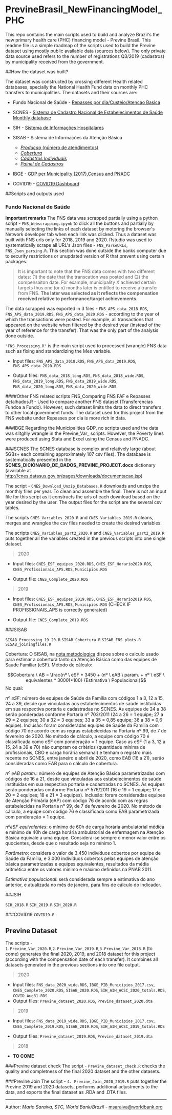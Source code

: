 # PrevineBrasil_NewFinancingModel_PHC
This repo contains the main scripts used to build and analyze Brazil's the new primary health care (PHC) financing model - Previne Brasil.
This readme file is a simple roadmap of the scripts used to build the Previne dataset using mostly public available data (sources below). The only private data source used refers to the number of registrations Q3/2019 (cadastros) by municipality received from the government.

##How the dataset was built?

The dataset was constructed by crossing different Health related databases,
specially the National Health Fund data on monthly PHC transfers to municipalities. 
The datasets and their sources are:

* Fundo Nacional de Saúde - [Repasses por dia/Custeio/Atencao Basica](https://consultafns.saude.gov.br/#/repasse-dia)

* SCNES - [Sistema de Cadastro Nacional de Estabelecimentos de Saúde Monthly database](http://cnes.datasus.gov.br/pages/downloads/arquivosBaseDados.jsp)

* SIH - [Sistema de Informações Hospitalares](http://www2.datasus.gov.br/DATASUS/index.php?area=0901)

* SISAB - Sistema de Informações da Atenção Básica 
    + [*Produçao* (número de atendimentos)](https://sisab.saude.gov.br/paginas/acessoRestrito/relatorio/federal/saude/RelSauProducao.xhtml)
    + [*Cobertura*](https://egestorab.saude.gov.br/paginas/acessoPublico/relatorios/relHistoricoCoberturaAB.xhtml)
    + [*Cadastros Individuais*](https://sisaps.saude.gov.br/painelsaps/cadastropop_pub)
    + [*Painel de Cadastros* ](https://sisab.saude.gov.br/paginas/acessoRestrito/relatorio/federal/indicadores/indicadorCadastro.xhtml)

* IBGE - [GDP per Municipality (2017),Census and PNADC ](https://www.ibge.gov.br/estatisticas/downloads-estatisticas.html)

* COVID19 - [COVID19 Dashboard](https://covid.saude.gov.br/)


##Scripts and outputs used

### Fundo Nacional de Saúde

**Important remarks**
The FNS data was scrapped partially using a python script - `FNS_Webscrapping.ipynb` to click all the buttons and partially by manually selecting the links of each dataset by motoring the browser's Network developer tab when each link was clicked. Thus a dataset was built with FNS urls only for 2018, 2019 and 2020. Rstudio was used to systematically scrape all URL's Json files - `FNS_ParseURLs`, `FNS_Json_parsing.R`. This section was done outside the banks computer due to security restrictions or unupdated version of R that prevent using certain packages. 

>It is important to note that the FNS data comes with two different dates: (1) the date that the transcation was posted and (2) the compensaiton date. For example, municipality X achieved certain targets thus one (or x) months later is entitled to receive a transfer from FNS. **The later was selected as it reflects the compensation received relative to performance/target achievements.**

The data scrapped was exported in 3 files - `FNS_APS_data_2018.RDS`, `FNS_APS_data_2019.RDS`, `FNS_APS_data_2020.RDS` - according to the year of which the transactions were posted. For example, all transactions that appeared on the website when filtered by the desired year (instead of the year of reference for the transfer). That was the only part of the analysis done outside. 

`"FNS_Processing.R"` is the main script used to processed (wrangle) FNS data such as fixing and standardizing the Mes variable.

* Input files: `FNS_APS_data_2018.RDS`, `FNS_APS_data_2019.RDS`, `FNS_APS_data_2020.RDS`

* Output files: `FNS_data_2018_long.RDS`, `FNS_data_2018_wide.RDS`, `FNS_data_2019_long.RDS`, `FNS_data_2019_wide.RDS`, `FNS_data_2020_long.RDS`, `FNS_data_2020_wide.RDS`.

####Other FNS related scripts
FNS_Comparing FNS FAF e Repasses detalhados.R - Used to compare another FNS dataset (Transferencias Fundoa a Fundo). However, such dataset limits the data to direct transfers to other local government funds. The dataset used for this project from the FNS website under Repasses por dia is more rich in data.

###IBGE
Regarding the Municipalities GDP, no scripts used and the data was slitghly wrangle in the Previne_Var_ scripts. However, the Poverty lines were produced using Stata and Excel using the Census and PNADC.

###SCNES
The SCNES database is complex and relatively large (about 5GBs+ each containing approximately 107 csv files). The database is systematically presented in the **SCNES_DICIONARIO_DE_DADOS_PREVINE_PROJECT.docx** dictionary (available at http://cnes.datasus.gov.br/pages/downloads/documentacao.jsp)

The script - `CNES_Download_Unzip_Databases.R` downloads and unzips the monthly files per year. To clean and assemble the final. There is not an input file for this script as it constructs the urls of each download based on the year desired by the user. The output files for the script are the several csv tables.   

The scripts `CNES_Variables_2020.R` and `CNES_Variables_2019.R` cleans, merges and wrangles the csv files needed to create the desired variables.

The scripts `CNES_Variables_part2_2020.R` and `CNES_Variables_part2_2019.R` puts together all the variables created in the previous scripts into one single dataset. 

>2020

* Input files: `CNES_ESF_equipes_2020.RDS`, `CNES_ESF_Horario2020.RDS`, `CNES_Profissionais_APS.RDS`, `Municipios.RDS`

* Output file: `CNES_Complete_2020.RDS`

>2019

* Input files: `CNES_ESF_equipes_2019.RDS`, `CNES_ESF_Horario2019.RDS`, `CNES_Profissionais_APS.RDS`, `Municipios.RDS`
(CHECK IF PROFISSIONAIS_APS is correctly generated)

* Output file: `CNES_Complete_2019.RDS`


###SISAB

`SISAB_Processing_19_20.R`
`SISAB_Cobertura.R`
`SISAB_FNS_plots.R`
`SISAB_joiningfiles.R`

Cobertura: O SISAB, na [nota metodologica](https://egestorab.saude.gov.br/paginas/acessoPublico/relatorios/relHistoricoCoberturaAB.xhtml) dispoe sobre o calculo usado para estimar a cobertura tanto da Atenção Básica como das equipes de Saude Familiar (eSF). Método de cálculo: 

$$Cobertura \ AB = \frac{nº \ eSF * 3450 + (nº \ eAB \ param. + nº \ eSF \ equivalentes * 3000)*100} {Estimativa \ Populacional}$$ 
No qual: 

*nº eSF*: número de equipes de Saúde da Família com códigos 1 a 3, 12 a 15,
24 a 39, desde que vinculadas aos estabelecimentos de saúde instituídas
em sua respectiva portaria e cadastradas no SCNES. As equipes de 24 a
38 serão ponderadas conforme Portaria nº 703/2011 (24 a 26 = 1 equipe;
27 a 29 = 2 equipes; 30 a 32 = 3 equipes; 33 a 35 = 0,85 equipe; 36 a 38
= 0,6 equipe). Inclusão:  foram consideradas equipes de Saúde da Família com código 70 de acordo com as regras estabelecidas na Portaria nº 99, de 7 de fevereiro de 2020. No método de cálculo, a equipe com código 70 é classificada como eSF com ponderação = 1 equipe. Caso as eSF (1 a 3, 12 a 15, 24 a 39 e 70) não cumpram os critérios (quantidade mínima de profissionais, CBO e carga horária semanal) e tenham o registro mais recente no SCNES, entre janeiro e abril de 2020, como EAB (16 a 21), serão consideradas como EAB para o cálculo de cobertura.

*nº eAB param.*: número de equipes de Atenção Básica parametrizadas com
códigos de 16 a 21, desde que vinculadas aos estabelecimentos de saúde
instituídas em sua respectiva portaria e cadastradas no SCNES. As
equipes serão ponderadas conforme Portaria nº 576/2011 (16 e 19 = 1
equipe; 17 e 20 = 2 equipes; 18 e 21 = 3 equipes). Inclusão: foram consideradas equipes de Atenção Primária (eAP) com código 76 de acordo com as regras estabelecidas na Portaria nº 99, de 7 de fevereiro de 2020. No método de cálculo, a equipe com código 76 é classificada como EAB parametrizada com ponderação = 1 equipe.

*nºeSF equivalentes*: o mínimo de 60h de carga horária ambulatorial médica
e mínimo de 40h de carga horária ambulatorial de enfermagem na
Atenção Básica equivale a uma equipe. Considera-se sempre o menor
valor entre os quocientes, desde que o resultado seja no mínimo 1.

*Parâmetro*: considera o valor de 3.450 indivíduos cobertos por equipe de
Saúde da Família, e 3.000 indivíduos cobertos pelas equipes de atenção
básica parametrizadas e equipes equivalentes, resultados da média
aritmética entre os valores mínimo e máximo definidos na PNAB 2011.

*Estimativa populacional*: será considerada sempre a estimativa do ano
anterior, e atualizada no mês de janeiro, para fins de cálculo do indicador.


###SIH

`SIH_2018.R`
`SIH_2019.R`
`SIH_2020.R`


###COVID19
`COVID19.R`

## Previne Dataset
The scripts - `1.Previne_Var_2020.R`,`2.Previne_Var_2019.R`,`3.Previne_Var_2018.R` (to come)  generates the final 2020, 2019, and 2018 dataset for this project (according with the compensation date of each transfer). It combines all datasets generated in the previous sections into one file output.

>2020

* Input files: `FNS_data_2020_wide.RDS`, `IBGE_PIB_Municipios_2017.csv`, `CNES_Complete_2020.RDS`, `SISAB_2020.RDS`, `SIH_AIH_ACSC_2020_totals.RDS`, `COVID_Aug31.RDS`
* Output files: `Previne_dataset_2020.RDS`, `Previne_dataset_2020.dta`

>2019

* Input files: `FNS_data_2019_wide.RDS`, `IBGE_PIB_Municipios_2017.csv`, `CNES_Complete_2019.RDS`, `SISAB_2019.RDS`, `SIH_AIH_ACSC_2019_totals.RDS`

* Output files: `Previne_dataset_2019.RDS`, `Previne_dataset_2019.dta`

>2018

* **TO COME**

###Previne dataset check
The script - `Previne_dataset_check.R` checks the quality and completness of the final 2020 dataset and the other datasets.

###Previne Join
The script - `4. Previne_Join_2020_2019.R` puts together the Previne 2019 and 2020 datasets, performs additional adjustments to the data, and exports the final dataset as .RDA and .DTA files.


--------------
Author: *Mario Saraiva, STC, World Bank/Brazil* - msaraiva@worldbank.org 
